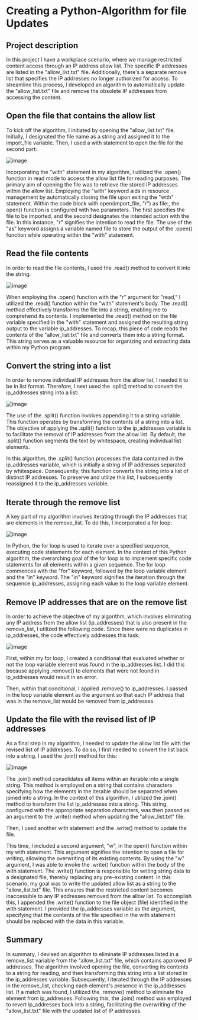 # Creating a Python-Algorithm for file Updates

## Project description

In this project I have a workplace scenario, where we manage restricted content access through an IP address allow list. The specific IP addresses are listed in the "allow_list.txt" file. Additionally, there's a separate remove list that specifies the IP addresses no longer authorized for access. To streamline this process, I developed an algorithm to automatically update the "allow_list.txt" file and remove the obsolete IP addresses from accessing the content.

## Open the file that contains the allow list
To kick off the algorithm, I initiated by opening the "allow_list.txt" file. Initially, I designated the file name as a string and assigned it to the import_file variable.
Then, I used a with statement to open the file for the second part:

![image](https://github.com/Fariasm213/Python-Algorithm/assets/141985599/ca3a7e04-e2df-49a6-bc30-030d4c0dd700)

Incorporating the "with" statement in my algorithm, I utilized the .open() function in read mode to access the allow list file for reading purposes. The primary aim of opening the file was to retrieve the stored IP addresses within the allow list. Employing the "with" keyword aids in resource management by automatically closing the file upon exiting the "with" statement. Within the code block with open(import_file, "r") as file:, the open() function is configured with two parameters. The first specifies the file to be imported, and the second designates the intended action with the file. In this instance, "r" signifies the intention to read the file. The use of the "as" keyword assigns a variable named file to store the output of the .open() function while operating within the "with" statement.

## Read the file contents
In order to read the file contents, I used the .read() method to convert it into the string.

![image](https://github.com/Fariasm213/Python-Algorithm/assets/141985599/f48f4b94-8d72-48e9-8e63-d7f1ff3997c0)

When employing the .open() function with the "r" argument for "read," I utilized the .read() function within the "with" statement's body. The .read() method effectively transforms the file into a string, enabling me to comprehend its contents. I implemented the .read() method on the file variable specified in the "with" statement and assigned the resulting string output to the variable ip_addresses.
To recap, this piece of code reads the contents of the "allow_list.txt" file and converts them into a string format. This string serves as a valuable resource for organizing and extracting data within my Python program.

## Convert the string into a list
In order to remove individual IP addresses from the allow list, I needed it to be in list format. Therefore, I next used the .split() method to convert the ip_addresses string into a list:

![image](https://github.com/Fariasm213/Python-Algorithm/assets/141985599/ad97abd0-f90f-48e3-bfd7-f927f314e1c3)

The use of the .split() function involves appending it to a string variable. This function operates by transforming the contents of a string into a list. The objective of applying the .split() function to the ip_addresses variable is to facilitate the removal of IP addresses from the allow list. By default, the .split() function segments the text by whitespace, creating individual list elements.

In this algorithm, the .split() function processes the data contained in the ip_addresses variable, which is initially a string of IP addresses separated by whitespace. Consequently, this function converts the string into a list of distinct IP addresses. To preserve and utilize this list, I subsequently reassigned it to the ip_addresses variable.

## Iterate through the remove list
A key part of my algorithm involves iterating through the IP addresses that are elements in the remove_list. To do this, I incorporated a for loop:

![image](https://github.com/Fariasm213/Python-Algorithm/assets/141985599/0eabdf77-eb68-4500-a04a-28c97f18d813)

In Python, the for loop is used to iterate over a specified sequence, executing code statements for each element. In the context of this Python algorithm, the overarching goal of the for loop is to implement specific code statements for all elements within a given sequence. The for loop commences with the "for" keyword, followed by the loop variable element and the "in" keyword. The "in" keyword signifies the iteration through the sequence ip_addresses, assigning each value to the loop variable element.

## Remove IP addresses that are on the remove list
In order to achieve the objective of my algorithm, which involves eliminating any IP address from the allow list (ip_addresses) that is also present in the remove_list, I utilized the following code. Since there were no duplicates in ip_addresses, the code effectively addresses this task:

![image](https://github.com/Fariasm213/Python-Algorithm/assets/141985599/e89c7912-b46b-4122-a454-d5797c0a2066)

First, within my for loop, I created a conditional that evaluated whether or not the loop variable element was found in the ip_addresses list. I did this because applying .remove() to elements that were not found in ip_addresses would result in an error. 

Then, within that conditional, I applied .remove() to ip_addresses. I passed in the loop variable element as the argument so that each IP address that was in the remove_list would be removed from ip_addresses.

## Update the file with the revised list of IP addresses 
As a final step in my algorithm, I needed to update the allow list file with the revised list of IP addresses. To do so, I first needed to convert the list back into a string. I used the .join() method for this:

![image](https://github.com/Fariasm213/Python-Algorithm/assets/141985599/24141929-1387-4684-aea8-19acbd7862f3)

The .join() method consolidates all items within an iterable into a single string. This method is employed on a string that contains characters specifying how the elements in the iterable should be separated when joined into a string. In the context of this algorithm, I utilized the .join() method to transform the list ip_addresses into a string. This string, configured with the appropriate separation characters, was then passed as an argument to the .write() method when updating the "allow_list.txt" file.

Then, I used another with statement and the .write() method to update the file.

This time, I included a second argument, "w", in the open() function within my with statement. This argument signifies the intention to open a file for writing, allowing the overwriting of its existing contents. By using the "w" argument, I was able to invoke the .write() function within the body of the with statement. The .write() function is responsible for writing string data to a designated file, thereby replacing any pre-existing content.
In this scenario, my goal was to write the updated allow list as a string to the "allow_list.txt" file. This ensures that the restricted content becomes inaccessible to any IP addresses removed from the allow list. To accomplish this, I appended the .write() function to the file object (file) identified in the with statement. I provided the ip_addresses variable as the argument, specifying that the contents of the file specified in the with statement should be replaced with the data in this variable.


## Summary
In summary, I devised an algorithm to eliminate IP addresses listed in a remove_list variable from the "allow_list.txt" file, which contains approved IP addresses. The algorithm involved opening the file, converting its contents to a string for reading, and then transforming this string into a list stored in the ip_addresses variable. Subsequently, I iterated through the IP addresses in the remove_list, checking each element's presence in the ip_addresses list. If a match was found, I utilized the .remove() method to eliminate the element from ip_addresses. Following this, the .join() method was employed to revert ip_addresses back into a string, facilitating the overwriting of the "allow_list.txt" file with the updated list of IP addresses.

